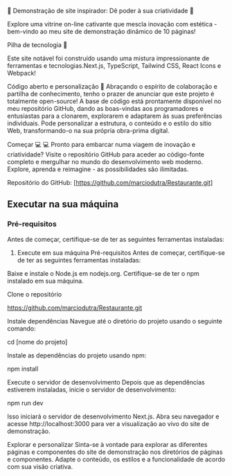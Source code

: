 

🌟 Demonstração de site inspirador: Dê poder à sua criatividade 🌟

Explore uma vitrine on-line cativante que mescla inovação com estética - bem-vindo ao meu site de demonstração dinâmico de 10 páginas!

Pilha de tecnologia 🚀

Este site notável foi construído usando uma mistura impressionante de ferramentas e tecnologias.Next.js, TypeScript, Tailwind CSS, React Icons e Webpack!

Código aberto e personalização 🔑
Abraçando o espírito de colaboração e partilha de conhecimento, tenho o prazer de anunciar que este projeto é totalmente open-source! A base de código está prontamente disponível no meu repositório GitHub, dando as boas-vindas aos programadores e entusiastas para a clonarem, explorarem e adaptarem às suas preferências individuais. Pode personalizar a estrutura, o conteúdo e o estilo do sítio Web, transformando-o na sua própria obra-prima digital.

Começar 💻 💻
Pronto para embarcar numa viagem de inovação e criatividade? Visite o repositório GitHub para aceder ao código-fonte completo e mergulhar no mundo do desenvolvimento web moderno. Explore, aprenda e reimagine - as possibilidades são ilimitadas.

Repositório do GitHub: [https://github.com/marciodutra/Restaurante.git]


## Executar na sua máquina

### Pré-requisitos
Antes de começar, certifique-se de ter as seguintes ferramentas instaladas:

 1. Execute em sua máquina
Pré-requisitos
Antes de começar, certifique-se de ter as seguintes ferramentas instaladas:

Baixe e instale o Node.js em nodejs.org.
Certifique-se de ter o npm instalado em sua máquina.


Clone o repositório

https://github.com/marciodutra/Restaurante.git

Instale dependências
Navegue até o diretório do projeto usando o seguinte comando:

cd [nome do projeto]

Instale as dependências do projeto usando npm:

npm install

Execute o servidor de desenvolvimento
Depois que as dependências estiverem instaladas, inicie o servidor de desenvolvimento:

npm run dev

Isso iniciará o servidor de desenvolvimento Next.js. Abra seu navegador e acesse http://localhost:3000 para ver a visualização ao vivo do site de demonstração.

Explorar e personalizar Sinta-se à vontade para explorar as diferentes páginas e componentes do site de demonstração nos diretórios de páginas e componentes. Adapte o conteúdo, os estilos e a funcionalidade de acordo com sua visão criativa.



